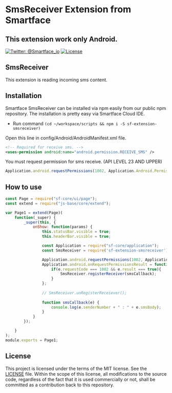 # SmsReceiver Extension from Smartface
## This extension work only Android.
[![Twitter: @Smartface_io](https://img.shields.io/badge/contact-@Smartface_io-blue.svg?style=flat)](https://twitter.com/smartface_io)
[![License](https://img.shields.io/badge/license-MIT-green.svg?style=flat)](https://raw.githubusercontent.com/smartface/sf-extension-extendedlabel/master/LICENSE)
## SmsReceiver 
This extension is reading incoming sms content.
## Installation
Smartface SmsReceiver can be installed via npm easily from our public npm repository. The installation is pretty easy via Smartface Cloud IDE.

- Run command `(cd ~/workspace/scripts && npm i -S sf-extension-smsreceiver)`

Open this line in config/Android/AndroidManifest.xml file.
```xml
<!-- Required for receive sms. -->
<uses-permission android:name="android.permission.RECEIVE_SMS" />
```
You must request permission for sms receive. (API LEVEL 23 AND UPPER)
```javascript
Application.android.requestPermissions(1002, Application.Android.Permissions.RECEIVE_SMS);
```
## How to use

```javascript
const Page = require("sf-core/ui/page");
const extend = require("js-base/core/extend");

var Page1 = extend(Page)(
    function(_super) {
        _super(this, {
            onShow: function(params) {
                this.statusBar.visible = true;
                this.headerBar.visible = true;

                const Application = require("sf-core/application");
                const SmsReceiver = require('sf-extension-smsreceiver');

                Application.android.requestPermissions(1002, Application.Android.Permissions.RECEIVE_SMS);
                Application.android.onRequestPermissionsResult = function(e) {
                    if(e.requestCode === 1002 && e.result === true){
                        SmsReceiver.registerReceiver(smsCallback);
                    }
                };
                
                // SmsReceiver.unRegisterReceiever(); 
                
                function smsCallback(e) {
                    console.log(e.senderNumber + " : " + e.smsBody);
                }
            }
        });

    }
);
module.exports = Page1;
```
## License
This project is licensed under the terms of the MIT license. See the [LICENSE](https://raw.githubusercontent.com/smartface/sf-extension-extendedlabel/master/LICENSE) file. Within the scope of this license, all modifications to the source code, regardless of the fact that it is used commercially or not, shall be committed as a contribution back to this repository.
